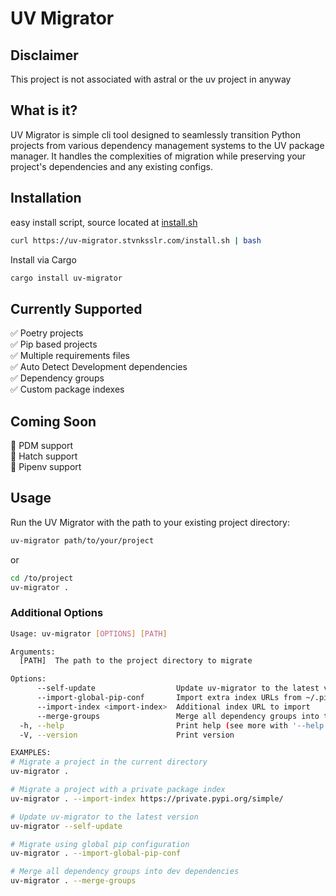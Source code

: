 # UV Migrator

## Disclaimer

This project is not associated with astral or the uv project in anyway

## What is it?

UV Migrator is simple cli tool designed to seamlessly transition Python projects from various dependency management systems to the UV package manager. It handles the complexities of migration while preserving your project's dependencies and any existing configs.

## Installation

easy install script, source located at [install.sh](https://github.com/stvnksslr/uv-migrator/blob/main/Cargo.toml)

```sh
curl https://uv-migrator.stvnksslr.com/install.sh | bash
```

Install via Cargo

```sh
cargo install uv-migrator
```

## Currently Supported

✅ Poetry projects  
✅ Pip based projects  
✅ Multiple requirements files  
✅ Auto Detect Development dependencies  
✅ Dependency groups  
✅ Custom package indexes  

## Coming Soon

🔄 PDM support  
🔄 Hatch support  
🔄 Pipenv support  

## Usage

Run the UV Migrator with the path to your existing project directory:

```sh
uv-migrator path/to/your/project
```

or

```sh
cd /to/project
uv-migrator .
```

### Additional Options

```sh
Usage: uv-migrator [OPTIONS] [PATH]

Arguments:
  [PATH]  The path to the project directory to migrate

Options:
      --self-update                  Update uv-migrator to the latest version
      --import-global-pip-conf       Import extra index URLs from ~/.pip/pip.conf
      --import-index <import-index>  Additional index URL to import
      --merge-groups                 Merge all dependency groups into the dev group
  -h, --help                         Print help (see more with '--help')
  -V, --version                      Print version

EXAMPLES:
# Migrate a project in the current directory
uv-migrator .

# Migrate a project with a private package index
uv-migrator . --import-index https://private.pypi.org/simple/

# Update uv-migrator to the latest version
uv-migrator --self-update

# Migrate using global pip configuration
uv-migrator . --import-global-pip-conf

# Merge all dependency groups into dev dependencies
uv-migrator . --merge-groups
```
